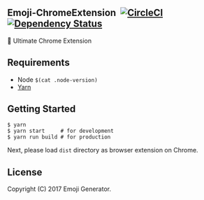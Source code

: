 ## Emoji-ChromeExtension &nbsp;[![CircleCI](https://circleci.com/gh/emoji-gen/Emoji-ChromeExtension/tree/master.svg?style=shield)](https://circleci.com/gh/emoji-gen/Emoji-ChromeExtension/tree/master) [![Dependency Status](https://gemnasium.com/badges/github.com/emoji-gen/Emoji-ChromeExtension.svg)](https://gemnasium.com/github.com/emoji-gen/Emoji-ChromeExtension)

:tada: Ultimate Chrome Extension

## Requirements

- Node `$(cat .node-version)`
- [Yarn](https://yarnpkg.com/)

## Getting Started

```
$ yarn
$ yarn start     # for development
$ yarn run build # for production
```

Next, please load `dist` directory  as browser extension on Chrome.

## License

Copyright (C) 2017 Emoji Generator.
